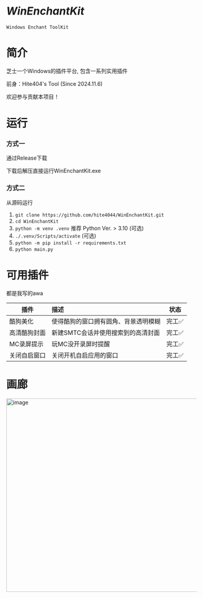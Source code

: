 # _WinEnchantKit_

`Windows Enchant ToolKit`

# 简介
芝士一个Windows的插件平台, 包含一系列实用插件

前身：Hite404's Tool (Since 2024.11.6)

欢迎参与贡献本项目！

# 运行

### 方式一

通过Release下载

下载后解压直接运行WinEnchantKit.exe

### 方式二

从源码运行

1. `git clone https://github.com/hite4044/WinEnchantKit.git`
2. `cd WinEnchantKit`
3. `python -m venv .venv` 推荐 Python Ver. > 3.10 (可选)
4. `./.venv/Scripts/activate` (可选)
5. `python -m pip install -r requirements.txt`
6. `python main.py`

# 可用插件 

都是我写的awa

| 插件          | 描述                                  | 状态   |
|---------------|:--------------------------------------|--------|
| 酷狗美化      | 使得酷狗的窗口拥有圆角、背景透明模糊  | 完工✅ |
| 高清酷狗封面  | 新建SMTC会话并使用搜索到的高清封面    | 完工✅ |
| MC录屏提示    | 玩MC没开录屏时提醒                    | 完工✅ |
| 关闭自启窗口  | 关闭开机自启应用的窗口                | 完工✅ |


# 画廊
<img width="512" height="512" alt="image" src="https://github.com/user-attachments/assets/85f56c5f-56af-46a5-8cad-24ac6f7e0da6" />
